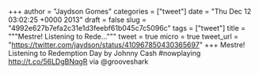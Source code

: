 
+++
author = "Jaydson Gomes"
categories = ["tweet"]
date = "Thu Dec 12 03:02:25 +0000 2013"
draft = false
slug = "4992e627b7efa2c31e1d3feebf61b045c7c5096c"
tags = ["tweet"]
title = """Mestre! Listening to Rede..."""
tweet = true
micro = true
tweet_url = "https://twitter.com/jaydson/status/410967850430365697"
+++
Mestre! Listening to Redemption Day by Johnny Cash #nowplaying http://t.co/56LDgBNqgR via @grooveshark
